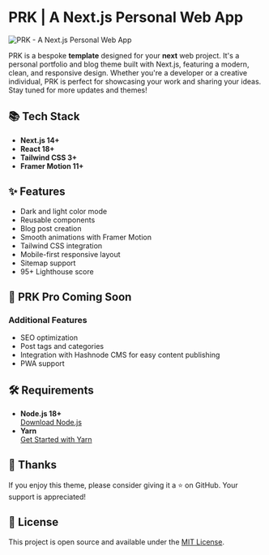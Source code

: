 # PRK | A Next.js Personal Web App

![PRK - A Next.js Personal Web App](https://github.com/ParmarRohitk/PRK/blob/main/public/PRK-cover.png)

PRK is a bespoke **template** designed for your **next** web project. It's a personal portfolio and blog theme built with Next.js, featuring a modern, clean, and responsive design. Whether you're a developer or a creative individual, PRK is perfect for showcasing your work and sharing your ideas. Stay tuned for more updates and themes!

## 📚 Tech Stack

- **Next.js 14+**
- **React 18+**
- **Tailwind CSS 3+**
- **Framer Motion 11+**

## ✨ Features

- Dark and light color mode
- Reusable components
- Blog post creation
- Smooth animations with Framer Motion
- Tailwind CSS integration
- Mobile-first responsive layout
- Sitemap support
- 95+ Lighthouse score

## 🚀 PRK Pro Coming Soon

### **Additional Features**

- SEO optimization
- Post tags and categories
- Integration with Hashnode CMS for easy content publishing
- PWA support

## 🛠️ Requirements

- **Node.js 18+**  
  [Download Node.js](https://nodejs.org/en)
- **Yarn**  
  [Get Started with Yarn](https://classic.yarnpkg.com/en/docs/getting-started)

## 🙏 Thanks

If you enjoy this theme, please consider giving it a ⭐ on GitHub. Your support is appreciated!

## 📝 License

This project is open source and available under the [MIT License](https://opensource.org/licenses/MIT).
